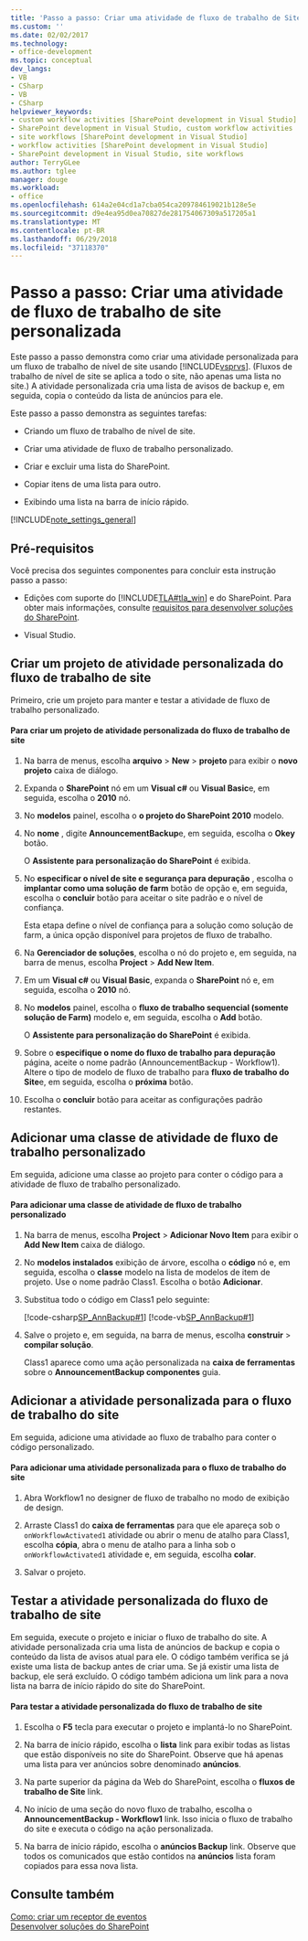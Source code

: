 ```yaml
---
title: 'Passo a passo: Criar uma atividade de fluxo de trabalho de Site personalizados | Microsoft Docs'
ms.custom: ''
ms.date: 02/02/2017
ms.technology:
- office-development
ms.topic: conceptual
dev_langs:
- VB
- CSharp
- VB
- CSharp
helpviewer_keywords:
- custom workflow activities [SharePoint development in Visual Studio]
- SharePoint development in Visual Studio, custom workflow activities
- site workflows [SharePoint development in Visual Studio]
- workflow activities [SharePoint development in Visual Studio]
- SharePoint development in Visual Studio, site workflows
author: TerryGLee
ms.author: tglee
manager: douge
ms.workload:
- office
ms.openlocfilehash: 614a2e04cd1a7cba054ca209784619021b128e5e
ms.sourcegitcommit: d9e4ea95d0ea70827de281754067309a517205a1
ms.translationtype: MT
ms.contentlocale: pt-BR
ms.lasthandoff: 06/29/2018
ms.locfileid: "37118370"
---
```

# <a name="walkthrough-create-a-custom-site-workflow-activity"></a>Passo a passo: Criar uma atividade de fluxo de trabalho de site personalizada
  Este passo a passo demonstra como criar uma atividade personalizada para um fluxo de trabalho de nível de site usando [!INCLUDE[vsprvs](../sharepoint/includes/vsprvs-md.md)]. (Fluxos de trabalho de nível de site se aplica a todo o site, não apenas uma lista no site.) A atividade personalizada cria uma lista de avisos de backup e, em seguida, copia o conteúdo da lista de anúncios para ele.  
  
 Este passo a passo demonstra as seguintes tarefas:  
  
-   Criando um fluxo de trabalho de nível de site.  
  
-   Criar uma atividade de fluxo de trabalho personalizado.  
  
-   Criar e excluir uma lista do SharePoint.  
  
-   Copiar itens de uma lista para outro.  
  
-   Exibindo uma lista na barra de início rápido.  
  
 [!INCLUDE[note_settings_general](../sharepoint/includes/note-settings-general-md.md)]  
  
## <a name="prerequisites"></a>Pré-requisitos  
 Você precisa dos seguintes componentes para concluir esta instrução passo a passo:  
  
-   Edições com suporte do [!INCLUDE[TLA#tla_win](../sharepoint/includes/tlasharptla-win-md.md)] e do SharePoint. Para obter mais informações, consulte [requisitos para desenvolver soluções do SharePoint](../sharepoint/requirements-for-developing-sharepoint-solutions.md).  
  
-   Visual Studio.  
  
## <a name="create-a-site-workflow-custom-activity-project"></a>Criar um projeto de atividade personalizada do fluxo de trabalho de site
 Primeiro, crie um projeto para manter e testar a atividade de fluxo de trabalho personalizado.  
  
#### <a name="to-create-a-site-workflow-custom-activity-project"></a>Para criar um projeto de atividade personalizada do fluxo de trabalho de site  
  
1.  Na barra de menus, escolha **arquivo** > **New** > **projeto** para exibir o **novo projeto** caixa de diálogo.  
  
2.  Expanda o **SharePoint** nó em um **Visual c#** ou **Visual Basic**e, em seguida, escolha o **2010** nó.  
  
3.  No **modelos** painel, escolha o **o projeto do SharePoint 2010** modelo.  
  
4.  No **nome** , digite **AnnouncementBackup**e, em seguida, escolha o **Okey** botão.  
  
     O **Assistente para personalização do SharePoint** é exibida.  
  
5.  No **especificar o nível de site e segurança para depuração** , escolha o **implantar como uma solução de farm** botão de opção e, em seguida, escolha o **concluir** botão para aceitar o site padrão e o nível de confiança.  
  
     Esta etapa define o nível de confiança para a solução como solução de farm, a única opção disponível para projetos de fluxo de trabalho.  
  
6.  Na **Gerenciador de soluções**, escolha o nó do projeto e, em seguida, na barra de menus, escolha **Project** > **Add New Item**.  
  
7.  Em um **Visual c#** ou **Visual Basic**, expanda o **SharePoint** nó e, em seguida, escolha o **2010** nó.  
  
8.  No **modelos** painel, escolha o **fluxo de trabalho sequencial (somente solução de Farm)** modelo e, em seguida, escolha o **Add** botão.  
  
     O **Assistente para personalização do SharePoint** é exibida.  
  
9. Sobre o **especifique o nome do fluxo de trabalho para depuração** página, aceite o nome padrão (AnnouncementBackup - Workflow1). Altere o tipo de modelo de fluxo de trabalho para **fluxo de trabalho do Site**e, em seguida, escolha o **próxima** botão.  
  
10. Escolha o **concluir** botão para aceitar as configurações padrão restantes.  
  
## <a name="add-a-custom-workflow-activity-class"></a>Adicionar uma classe de atividade de fluxo de trabalho personalizado
 Em seguida, adicione uma classe ao projeto para conter o código para a atividade de fluxo de trabalho personalizado.  
  
#### <a name="to-add-a-custom-workflow-activity-class"></a>Para adicionar uma classe de atividade de fluxo de trabalho personalizado  
  
1.  Na barra de menus, escolha **Project** > **Adicionar Novo Item** para exibir o **Add New Item** caixa de diálogo.  
  
2.  No **modelos instalados** exibição de árvore, escolha o **código** nó e, em seguida, escolha o **classe** modelo na lista de modelos de item de projeto. Use o nome padrão Class1. Escolha o botão **Adicionar**.  
  
3.  Substitua todo o código em Class1 pelo seguinte:  
  
     [!code-csharp[SP_AnnBackup#1](../sharepoint/codesnippet/CSharp/announcementbackup/class1.cs#1)]
     [!code-vb[SP_AnnBackup#1](../sharepoint/codesnippet/VisualBasic/announcementbackupvb/class1.vb#1)]  
  
4.  Salve o projeto e, em seguida, na barra de menus, escolha **construir** > **compilar solução**.  
  
     Class1 aparece como uma ação personalizada na **caixa de ferramentas** sobre o **AnnouncementBackup componentes** guia.  
  
## <a name="add-the-custom-activity-to-the-site-workflow"></a>Adicionar a atividade personalizada para o fluxo de trabalho do site
 Em seguida, adicione uma atividade ao fluxo de trabalho para conter o código personalizado.  
  
#### <a name="to-add-a-custom-activity-to-the-site-workflow"></a>Para adicionar uma atividade personalizada para o fluxo de trabalho do site
  
1.  Abra Workflow1 no designer de fluxo de trabalho no modo de exibição de design.  
  
2.  Arraste Class1 do **caixa de ferramentas** para que ele apareça sob o `onWorkflowActivated1` atividade ou abrir o menu de atalho para Class1, escolha **cópia**, abra o menu de atalho para a linha sob o `onWorkflowActivated1` atividade e, em seguida, escolha **colar**.  
  
3.  Salvar o projeto.  
  
## <a name="test-the-site-workflow-custom-activity"></a>Testar a atividade personalizada do fluxo de trabalho de site
 Em seguida, execute o projeto e iniciar o fluxo de trabalho do site. A atividade personalizada cria uma lista de anúncios de backup e copia o conteúdo da lista de avisos atual para ele. O código também verifica se já existe uma lista de backup antes de criar uma. Se já existir uma lista de backup, ele será excluído. O código também adiciona um link para a nova lista na barra de início rápido do site do SharePoint.  
  
#### <a name="to-test-the-site-workflow-custom-activity"></a>Para testar a atividade personalizada do fluxo de trabalho de site  
  
1.  Escolha o **F5** tecla para executar o projeto e implantá-lo no SharePoint.  
  
2.  Na barra de início rápido, escolha o **lista** link para exibir todas as listas que estão disponíveis no site do SharePoint. Observe que há apenas uma lista para ver anúncios sobre denominado **anúncios**.  
  
3.  Na parte superior da página da Web do SharePoint, escolha o **fluxos de trabalho de Site** link.  
  
4.  No início de uma seção do novo fluxo de trabalho, escolha o **AnnouncementBackup - Workflow1** link. Isso inicia o fluxo de trabalho do site e executa o código na ação personalizada.  
  
5.  Na barra de início rápido, escolha o **anúncios Backup** link. Observe que todos os comunicados que estão contidos na **anúncios** lista foram copiados para essa nova lista.  
  
## <a name="see-also"></a>Consulte também
 [Como: criar um receptor de eventos](../sharepoint/how-to-create-an-event-receiver.md)   
 [Desenvolver soluções do SharePoint](../sharepoint/developing-sharepoint-solutions.md)  
  
